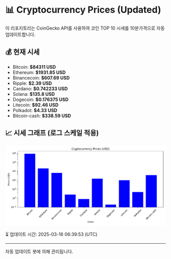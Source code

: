 
# 📊 Cryptocurrency Prices (Updated)

이 리포지토리는 CoinGecko API를 사용하여 코인 TOP 10 시세를 10분가격으로 자동 업데이트합니다.

## 💰 현재 시세
- Bitcoin: **$84311 USD**
- Ethereum: **$1931.85 USD**
- Binancecoin: **$607.69 USD**
- Ripple: **$2.39 USD**
- Cardano: **$0.742233 USD**
- Solana: **$135.8 USD**
- Dogecoin: **$0.176375 USD**
- Litecoin: **$92.46 USD**
- Polkadot: **$4.33 USD**
- Bitcoin-cash: **$338.59 USD**

## 📈 시세 그래프 (로그 스케일 적용)
![Crypto Prices](crypto_prices.png)

⏳ 업데이트 시간: 2025-03-16 06:39:53 (UTC)

---
자동 업데이트 봇에 의해 관리됩니다.
